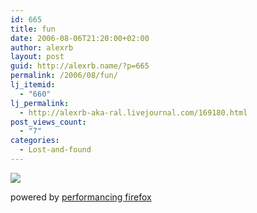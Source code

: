```yaml
---
id: 665
title: fun
date: 2006-08-06T21:20:00+02:00
author: alexrb
layout: post
guid: http://alexrb.name/?p=665
permalink: /2006/08/fun/
lj_itemid:
  - "660"
lj_permalink:
  - http://alexrb-aka-ral.livejournal.com/169180.html
post_views_count:
  - "7"
categories:
  - Lost-and-found
---
```

![](http://members.home.nl/ronald.wopereis/maakjegeenzorgen/IMG/IKEAJob-Interview.jpg)

<p class="poweredbyperformancing">
  powered by <a href="http://performancing.com/firefox" >performancing firefox</a>
</p>